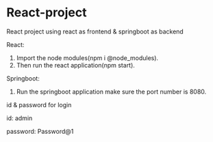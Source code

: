 # React-project
React project using react as frontend &amp; springboot as backend

React:
1. Import the node modules(npm i @node_modules).
2. Then run the react application(npm start).

Springboot:
1. Run the springboot application make sure the port number is 8080.

id & password for login

id: admin

password: Password@1
